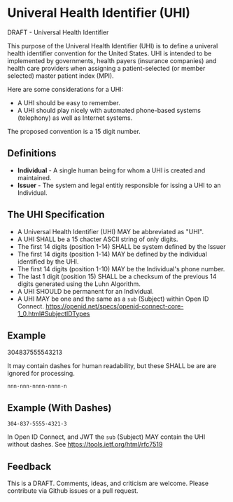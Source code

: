 # Univeral Health Identifier (UHI)
DRAFT - Universal Health Identifier 

This purpose of the Univeral Health Identifier (UHI) is to define a univeral health identifier convention for the United States.  UHI is intended to be implemented by governments, health payers (insurance companies) and health care providers when assigning a patient-selected (or member selected) master patient index (MPI). 



Here are some considerations for a UHI:

* A UHI should be easy to remember.
* A UHI should play nicely with automated phone-based systems (telephony) as well as Internet systems.


The proposed convention is a 15 digit number.


Definitions
-----------

* **Individual** -  A single human being for whom a UHI is created and maintained.
* **Issuer** - The system and legal entitiy responsible for issing a UHI to an Individual.


The UHI Specification
---------------------

* A Universal Health Identifier (UHI) MAY be abbreviated as "UHI". 
* A UHI SHALL be a 15 chacter ASCII string of only digits. 
* The first 14 digits (position 1-14) SHALL be system defined by the Issuer
* The first 14 digits (position 1-14) MAY be defined by the individual identified by the UHI.
* The first 14 digits (position 1-10) MAY be the Individual's phone number.
* The last 1 digit (position 15) SHALL be a checksum of the previous 14 digits generated using the Luhn Algorithm.
* A UHI SHOULD be permanent for an Individual.
* A UHI MAY be one and the same as a `sub` (Subject) within Open ID Connect. https://openid.net/specs/openid-connect-core-1_0.html#SubjectIDTypes 


Example
--------
   
  
  304837555543213

It may contain dashes for human readability, but these SHALL be are are ignored for processing.
    
    nnn-nnn-nnnn-nnnn-n
    
Example (With Dashes)
--------------------


    304-837-5555-4321-3
    

In Open ID Connect, and JWT the `sub` (Subject) MAY contain the UHI without dashes. See https://tools.ietf.org/html/rfc7519



Feedback
--------

This is a DRAFT. Comments, ideas, and criticism are welcome. Please contribute via Github issues or a pull request.

